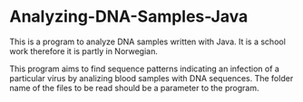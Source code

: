 # Analyzing-DNA-Samples-Java
This is a program to analyze DNA samples written with Java. It is a school work therefore it is partly in Norwegian.

This program aims to find sequence patterns indicating an infection of a particular virus by analizing blood samples with DNA sequences.
The folder name of the files to be read should be a parameter to the program.


